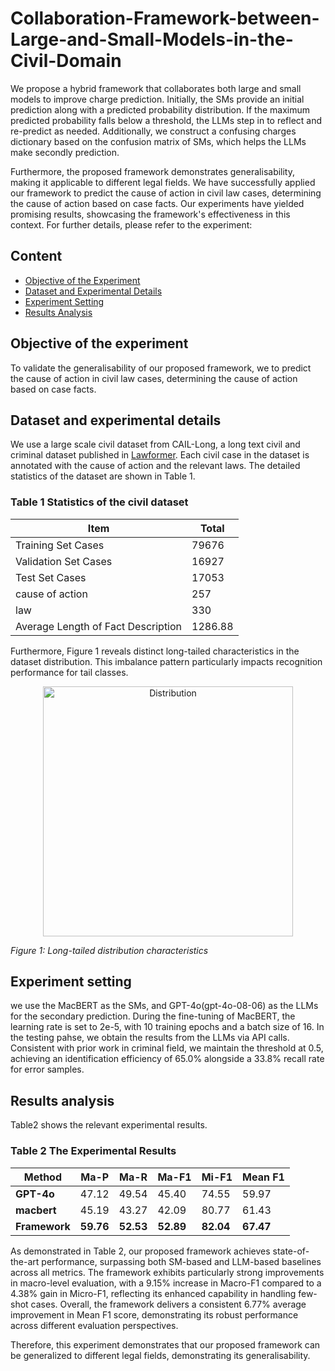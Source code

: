 # Collaboration-Framework-between-Large-and-Small-Models-in-the-Civil-Domain

We propose a hybrid framework that collaborates both large and small models to improve charge prediction. Initially, the SMs provide an initial prediction along with a predicted probability distribution. If the maximum predicted probability falls below a threshold, the LLMs step in to reflect and re-predict as needed. Additionally, we construct a confusing charges dictionary based on the confusion matrix of SMs, which helps the LLMs make secondly prediction. 

Furthermore, the proposed framework demonstrates generalisability, making it applicable to different legal fields. We have successfully applied our framework to predict the cause of action in civil law cases, determining the cause of action based on case facts. Our experiments have yielded promising results, showcasing the framework's effectiveness in this context. For further details, please refer to the experiment:
## Content

- [Objective of the Experiment](#objective-of-the-experiment)
- [Dataset and Experimental Details](#dataset-and-experimental-details)
- [Experiment Setting](#experiment-setting)
- [Results Analysis](#results-analysis)

## Objective of the experiment

To validate the generalisability of our proposed framework, we to predict the cause of action in civil law cases, determining the cause of action based on case facts.

## Dataset and experimental details

We use a large scale civil dataset from CAIL-Long, a long text civil and criminal dataset published in [Lawformer](https://www.sciencedirect.com/science/article/pii/S2666651021000176). Each civil case in the dataset is annotated with the cause of action and the relevant laws. The detailed statistics of the dataset are shown in Table 1.

### Table 1 Statistics of the civil dataset

| Item | Total |
| --- | --- |
| Training Set Cases | 79676 |
| Validation Set Cases | 16927 |
| Test Set Cases | 17053 |
| cause of action | 257 |
| law | 330 |
| Average Length of Fact Description | 1286.88 |

Furthermore, Figure 1 reveals distinct long-tailed characteristics in the dataset distribution. This imbalance pattern particularly impacts recognition performance for tail classes.

<center>
<img src="https://github.com/user-attachments/assets/a67c02bd-de61-4079-bf10-faec823aa1d2" alt="Distribution" width="400">
</center>

*Figure 1: Long-tailed distribution characteristics*


## Experiment setting

we use the MacBERT as the SMs, and GPT-4o(gpt-4o-08-06) as the LLMs for the secondary prediction. During the fine-tuning of MacBERT, the learning rate is set to 2e-5, with 10 training epochs and a batch size of 16. In the testing pahse, we obtain the results from the LLMs via API calls. Consistent with prior work in criminal field, we maintain the threshold at 0.5, achieving an identification efficiency of 65.0% alongside a 33.8% recall rate for error samples.

## Results analysis

 Table2 shows the relevant experimental results.

### Table 2 The Experimental Results

| Method | Ma-P | Ma-R | Ma-F1  | Mi-F1 | Mean F1 |
| --- | --- | --- | --- | --- | --- |
| **GPT-4o** | 47.12 | 49.54 | 45.40 | 74.55 | 59.97 |
| **macbert** | 45.19 | 43.27 | 42.09 | 80.77 | 61.43 |
| **Framework** | **59.76**| **52.53** |**52.89** | **82.04** | **67.47** |

As demonstrated in Table 2, our proposed framework achieves state-of-the-art performance, surpassing both SM-based and LLM-based baselines across all metrics. The framework exhibits particularly strong improvements in macro-level evaluation, with a 9.15% increase in Macro-F1 compared to a 4.38% gain in Micro-F1, reflecting its enhanced capability in handling few-shot cases. Overall, the framework delivers a consistent 6.77% average improvement in Mean F1 score, demonstrating its robust performance across different evaluation perspectives.

Therefore, this experiment demonstrates that our proposed framework can be generalized to different legal fields, demonstrating its generalisability.
